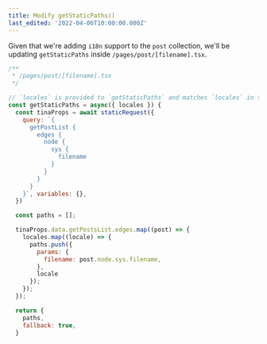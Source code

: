 ```yaml
---
title: Modify getStaticPaths()
last_edited: '2022-04-06T10:00:00.000Z'
---
```


Given that we're adding `i18n` support to the `post` collection, we'll be updating `getStaticPaths` inside `/pages/post/[filename].tsx`.

```js
/**
 * /pages/post/[filename].tsx
 */

// `locales` is provided to `getStaticPaths` and matches `locales` in the `config`
const getStaticPaths = async({ locales }) {
  const tinaProps = await staticRequest({
    query: `{
      getPostList {
        edges {
          node {
            sys {
              filename
            }
          }
        }
      }
    }`, variables: {},
  })

  const paths = [];

  tinaProps.data.getPostsList.edges.map((post) => {
    locales.map((locale) => {
      paths.push({
        params: {
          filename: post.node.sys.filename,
        },
        locale
      });
    });
  });

  return {
    paths,
    fallback: true,
  }
```
